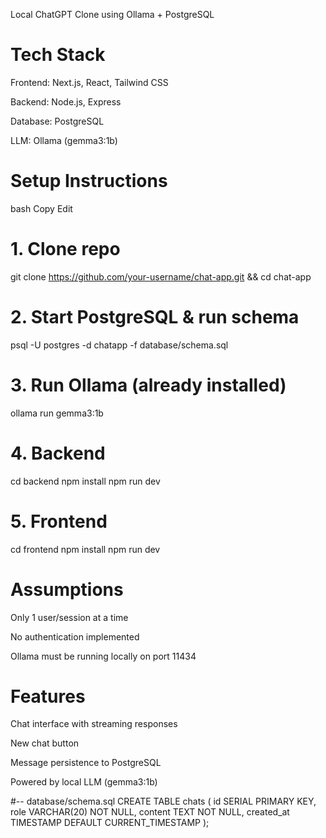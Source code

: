 
Local ChatGPT Clone using Ollama + PostgreSQL

# Tech Stack
Frontend: Next.js, React, Tailwind CSS

Backend: Node.js, Express

Database: PostgreSQL

LLM: Ollama (gemma3:1b)

# Setup Instructions
bash
Copy
Edit
# 1. Clone repo
git clone https://github.com/your-username/chat-app.git && cd chat-app

# 2. Start PostgreSQL & run schema
psql -U postgres -d chatapp -f database/schema.sql

# 3. Run Ollama (already installed)
ollama run gemma3:1b

# 4. Backend
cd backend
npm install
npm run dev

# 5. Frontend
cd frontend
npm install
npm run dev
# Assumptions
Only 1 user/session at a time

No authentication implemented

Ollama must be running locally on port 11434
# Features
Chat interface with streaming responses

New chat button

Message persistence to PostgreSQL

Powered by local LLM (gemma3:1b)

#-- database/schema.sql
CREATE TABLE chats (
  id SERIAL PRIMARY KEY,
  role VARCHAR(20) NOT NULL,
  content TEXT NOT NULL,
  created_at TIMESTAMP DEFAULT CURRENT_TIMESTAMP
);
